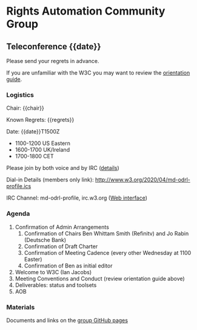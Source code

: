 # Rights Automation Community Group

## Teleconference {{date}}

Please send your regrets in advance.

If you are unfamiliar with the W3C you may want to review the [orientation guide](https://w3c.github.io/market-data-odrl-profile/orientation.html).

### Logistics

Chair: {{chair}}

Known Regrets: {{regrets}}

Date: {{date}}T1500Z
*  1100-1200 US Eastern
*  1600-1700 UK/Ireland
*  1700-1800 CET

Please join by both voice and by IRC ([details](./orientation#irc))

Dial-in Details (members only link): http://www.w3.org/2020/04/md-odrl-profile.ics

IRC Channel: md-odrl-profile, irc.w3.org ([Web interface](http://irc.w3.org))

### Agenda

1. Confirmation of Admin Arrangements
    1. Confirmation of Chairs Ben Whittam Smith (Refinitv) and Jo Rabin (Deutsche Bank)
    1. Confirmation of Draft Charter
    1. Confirmation of Meeting Cadence (every other Wednesday at 1100 Easter)
    1. Confirmation of Ben as initial editor 
2. Welcome to W3C (Ian Jacobs)
3. Meeting Conventions and Conduct (review orientation guide above)
4. Deliverables: status and toolsets
5. AOB

### Materials

Documents and links on the [group GitHub pages](https://w3c.github.io/market-data-odrl-profile)
                                               